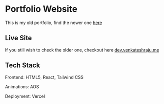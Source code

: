 # Portfolio Website
This is my old portfolio, find the newer one [here](https://venkateshraju.me/) 
## Live Site
If you still wish to check the older one, checkout here [dev.venkateshraju.me](https://dev.venkateshraju.me)
## Tech Stack
Frontend: HTML5, React, Tailwind CSS

Animations: AOS

Deployment: Vercel
